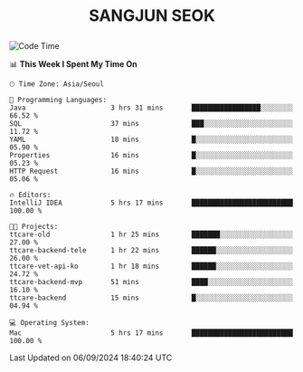 <h1>
 <p align="center">
   SANGJUN SEOK
 </p>
</h1>

<!--START_SECTION:waka-->
![Code Time](http://img.shields.io/badge/Code%20Time-3%2C741%20hrs%2012%20mins-blue)

📊 **This Week I Spent My Time On** 

```text
🕑︎ Time Zone: Asia/Seoul

💬 Programming Languages: 
Java                     3 hrs 31 mins       █████████████████░░░░░░░░   66.52 % 
SQL                      37 mins             ███░░░░░░░░░░░░░░░░░░░░░░   11.72 % 
YAML                     18 mins             █░░░░░░░░░░░░░░░░░░░░░░░░   05.90 % 
Properties               16 mins             █░░░░░░░░░░░░░░░░░░░░░░░░   05.23 % 
HTTP Request             16 mins             █░░░░░░░░░░░░░░░░░░░░░░░░   05.06 % 

🔥 Editors: 
IntelliJ IDEA            5 hrs 17 mins       █████████████████████████   100.00 % 

🐱‍💻 Projects: 
ttcare-old               1 hr 25 mins        ███████░░░░░░░░░░░░░░░░░░   27.00 % 
ttcare-backend-tele      1 hr 22 mins        ██████░░░░░░░░░░░░░░░░░░░   26.00 % 
ttcare-vet-api-ko        1 hr 18 mins        ██████░░░░░░░░░░░░░░░░░░░   24.72 % 
ttcare-backend-mvp       51 mins             ████░░░░░░░░░░░░░░░░░░░░░   16.10 % 
ttcare-backend           15 mins             █░░░░░░░░░░░░░░░░░░░░░░░░   04.94 % 

💻 Operating System: 
Mac                      5 hrs 17 mins       █████████████████████████   100.00 % 
```


 Last Updated on 06/09/2024 18:40:24 UTC
<!--END_SECTION:waka-->

